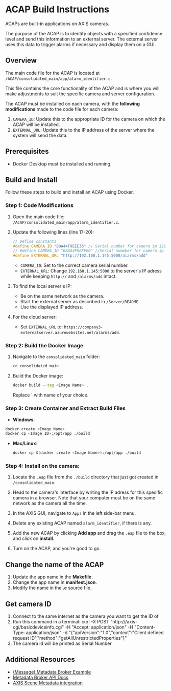 # ACAP Build Instructions

ACAPs are built-in applications on AXIS cameras.

The purpose of the ACAP is to identify objects with a specified confidence level and send this information to an external server. The external server uses this data to trigger alarms if necessary and display them on a GUI.

## Overview

The main code file for the ACAP is located at `/ACAP/consolidated_main/app/alarm_identifier.c`.

This file contains the core functionality of the ACAP and is where you will make adjustments to suit the specific camera and server configuration.

The ACAP must be installed on each camera, with the **following modifications** made to the code file for each camera:

   1. `CAMERA_ID`:  Update this to the appropriate ID for the camera on which the ACAP will be installed.
   2. `EXTERNAL_URL`: Update this to the IP address of the server where the system will send the data.



## Prerequisites

- Docker Desktop must be installed and running.

## Build and Install

Follow these steps to build and install an ACAP using Docker.

### Step 1: Code Modifications
1. Open the main  code file: 
   `/ACAP/consolidated_main/app/alarm_identifier.c`.

2. Update the following lines (line 17-20):
   ```c
   // Define constants
   #define CAMERA_ID "B8A44F9EEE36" // Serial number for camera ip 121
   // #define CAMERA_ID "B8A44F9EEFE0" //Serial nummber for camera ip 116
   #define EXTERNAL_URL "http://192.168.1.145:5000/alarms/add" 
   ```
   - `CAMERA_ID`: Set to the correct camera serial number.
   - `EXTERNAL_URL`: Change `192.168.1.145:5000` to the server's IP adress while keeping `http://` and `/alarms/add` intact.

3. To find the local server's IP:
   - Be on the same network as the camera.
   - Start the external server as described in `/Server/README`.
   - Use the displayed IP address.

4. For the cloud server:
   - Set `EXTERNAL_URL` to:
   `https://company3-externalserver.azurewebsites.net/alarms/add`.


### Step 2: Build the Docker Image
1. Navigate to the `consolidated_main` folder:
   ```bash
   cd consolidated_main
   ```

2. Build the Docker image:
   ```bash
   docker build --tag <Image Name> . 
   ```
   Replace `<Image Name> with name of your choice.
 

### Step 3: Create Container and Extract Build Files

   - **Windows**:
   ```bash
   docker create <Image Name>
   docker cp <Image ID>:/opt/app ./build
   ```

   - **Mac/Linux**:
     ```bash
     docker cp $(docker create <Image Name>):/opt/app ./build
     ```

### Step 4: Install on the camera:
1. Locate the `.eap` file from the `./build` directory that just got created in `/consolidated_main`.

2. Head to the camera's interface by writing the IP adress for this specific camera in a browser. Note that your computer must be on the same network as the camera all the time.

3. In the AXIS GUI, navigate to `Apps` in the left side-bar menu.

4. Delete any existing ACAP named `alarm_identifier`, if there is any.

5. Add the new ACAP by clicking **Add app** and drag the `.eap` file to the box, and click on **install**.

6. Turn on the ACAP, and you're good to go.


## Change the name of the ACAP

1. Update the app name in the **Makefile**.
2. Change the app name in **manifest.json**.
3. Modify the name in the **.c** source file.

## Get camera ID

1. Connect to the same internet as the camera you want to get the ID of
2. Run this command in a terminal: curl -X POST "http://<Camera IP>/axis-cgi/basicdeviceinfo.cgi" -H "Accept: application/json" -H "Content-Type: application/json" -d "{\"apiVersion\":\"1.0\",\"context\":\"Client defined request ID\",\"method\":\"getAllUnrestrictedProperties\"}"
3. The camera id will be printed as Serial Number

## Additional Resources

- [(Message) Metadata Broker Example](https://github.com/AxisCommunications/acap-native-sdk-examples/tree/main/message-broker)
- [Metadata Broker API Docs](https://axiscommunications.github.io/acap-documentation/docs/api/src/api/metadata-broker/html/standard_topics.html)
- [AXIS Scene Metadata integration](https://www.axis.com/developer-community/scene-metadata-integration)
